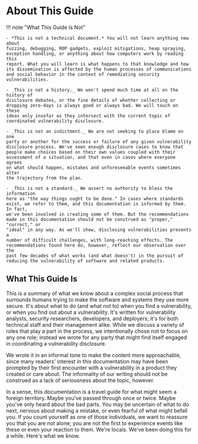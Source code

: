# About This Guide

!!! note "What This Guide Is Not"

    - *This is not a technical document.* You will not learn anything new about
    fuzzing, debugging, ROP gadgets, exploit mitigations, heap spraying,
    exception handling, or anything about how computers work by reading this
    report. What you will learn is what happens to that knowledge and how
    its dissemination is affected by the human processes of communications
    and social behavior in the context of remediating security
    vulnerabilities.

    - _This is not a history._ We won't spend much time at all on the history of 
    disclosure debates, or the fine details of whether collecting or
    dropping zero-days is always good or always bad. We will touch on these
    ideas only insofar as they intersect with the current topic of
    coordinated vulnerability disclosure.

    - _This is not an indictment._ We are not seeking to place blame on one
    party or another for the success or failure of any given vulnerability
    disclosure process. We've seen enough disclosure cases to know that
    people make choices based on their own values coupled with their
    assessment of a situation, and that even in cases where everyone agrees
    on what should happen, mistakes and unforeseeable events sometimes alter
    the trajectory from the plan.

    - _This is not a standard._ We assert no authority to bless the information
    here as "the way things ought to be done." In cases where standards
    exist, we refer to them, and this documentation is informed by them. In fact,
    we've been involved in creating some of them. But the recommendations
    made in this documentation should not be construed as "proper," "correct," or
    "ideal" in any way. As we'll show, disclosing vulnerabilities presents a
    number of difficult challenges, with long-reaching effects. The
    recommendations found here do, however, reflect our observation over the
    past few decades of what works (and what doesn't) in the pursuit of
    reducing the vulnerability of software and related products.

## What This Guide Is

This is a summary of what we know about a complex social process that
surrounds humans trying to make the software and systems they use more
secure. It's about what to do (and what not to) when you find a
vulnerability, or when you find out about a vulnerability. It's written
for vulnerability analysts, security researchers, developers, and
deployers; it's for both technical staff and their management alike.
While we discuss a variety of roles that play a part in the process, we
intentionally chose not to focus on any one role; instead we wrote for
any party that might find itself engaged in coordinating a vulnerability
disclosure.

We wrote it in an informal tone to make the content more approachable,
since many readers' interest in this documentation may have been prompted by
their first encounter with a vulnerability in a product they created or
care about. The informality of our writing should not be construed as a
lack of seriousness about the topic, however.

In a sense, this documentation is a travel guide for what might seem a foreign
territory. Maybe you've passed through once or twice. Maybe you've only
heard about the bad parts. You may be uncertain of what to do next,
nervous about making a mistake, or even fearful of what might befall
you. If you count yourself as one of those individuals, we want to
reassure you that you are not alone; you are not the first to experience
events like these or even your reaction to them. We're locals. We've
been doing this for a while. Here's what we know.
